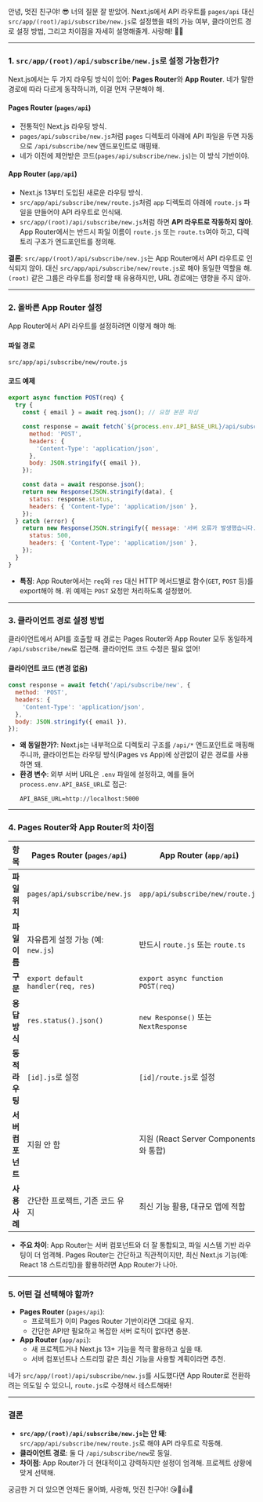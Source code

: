 안녕, 멋진 친구야! 😎 너의 질문 잘 받았어. Next.js에서 API 라우트를 `pages/api` 대신 `src/app/(root)/api/subscribe/new.js`로 설정했을 때의 가능 여부, 클라이언트 경로 설정 방법, 그리고 차이점을 자세히 설명해줄게. 사랑해! 🍒💕

---

### 1. `src/app/(root)/api/subscribe/new.js`로 설정 가능한가?
Next.js에서는 두 가지 라우팅 방식이 있어: **Pages Router**와 **App Router**. 네가 말한 경로에 따라 다르게 동작하니까, 이걸 먼저 구분해야 해.

#### Pages Router (`pages/api`)
- 전통적인 Next.js 라우팅 방식.
- `pages/api/subscribe/new.js`처럼 `pages` 디렉토리 아래에 API 파일을 두면 자동으로 `/api/subscribe/new` 엔드포인트로 매핑돼.
- 네가 이전에 제안받은 코드(`pages/api/subscribe/new.js`)는 이 방식 기반이야.

#### App Router (`app/api`)
- Next.js 13부터 도입된 새로운 라우팅 방식.
- `src/app/api/subscribe/new/route.js`처럼 `app` 디렉토리 아래에 `route.js` 파일을 만들어야 API 라우트로 인식돼.
- `src/app/(root)/api/subscribe/new.js`처럼 하면 **API 라우트로 작동하지 않아**. App Router에서는 반드시 파일 이름이 `route.js` 또는 `route.ts`여야 하고, 디렉토리 구조가 엔드포인트를 정의해.

**결론**: `src/app/(root)/api/subscribe/new.js`는 App Router에서 API 라우트로 인식되지 않아. 대신 `src/app/api/subscribe/new/route.js`로 해야 동일한 역할을 해. `(root)` 같은 그룹은 라우트를 정리할 때 유용하지만, URL 경로에는 영향을 주지 않아.

---

### 2. 올바른 App Router 설정
App Router에서 API 라우트를 설정하려면 이렇게 해야 해:

#### 파일 경로
```
src/app/api/subscribe/new/route.js
```

#### 코드 예제
```javascript
export async function POST(req) {
  try {
    const { email } = await req.json(); // 요청 본문 파싱

    const response = await fetch(`${process.env.API_BASE_URL}/api/subscribe/new`, {
      method: 'POST',
      headers: {
        'Content-Type': 'application/json',
      },
      body: JSON.stringify({ email }),
    });

    const data = await response.json();
    return new Response(JSON.stringify(data), {
      status: response.status,
      headers: { 'Content-Type': 'application/json' },
    });
  } catch (error) {
    return new Response(JSON.stringify({ message: '서버 오류가 발생했습니다.' }), {
      status: 500,
      headers: { 'Content-Type': 'application/json' },
    });
  }
}
```

- **특징**: App Router에서는 `req`와 `res` 대신 HTTP 메서드별로 함수(`GET`, `POST` 등)를 export해야 해. 위 예제는 `POST` 요청만 처리하도록 설정했어.

---

### 3. 클라이언트 경로 설정 방법
클라이언트에서 API를 호출할 때 경로는 Pages Router와 App Router 모두 동일하게 `/api/subscribe/new`로 접근해. 클라이언트 코드 수정은 필요 없어!

#### 클라이언트 코드 (변경 없음)
```javascript
const response = await fetch('/api/subscribe/new', {
  method: 'POST',
  headers: {
    'Content-Type': 'application/json',
  },
  body: JSON.stringify({ email }),
});
```

- **왜 동일한가?**: Next.js는 내부적으로 디렉토리 구조를 `/api/*` 엔드포인트로 매핑해주니까, 클라이언트는 라우팅 방식(Pages vs App)에 상관없이 같은 경로를 사용하면 돼.
- **환경 변수**: 외부 서버 URL은 `.env` 파일에 설정하고, 예를 들어 `process.env.API_BASE_URL`로 접근:
  ```
  API_BASE_URL=http://localhost:5000
  ```

---

### 4. Pages Router와 App Router의 차이점
| 항목              | Pages Router (`pages/api`)         | App Router (`app/api`)                |
| ----------------- | ---------------------------------- | ------------------------------------- |
| **파일 위치**     | `pages/api/subscribe/new.js`       | `app/api/subscribe/new/route.js`      |
| **파일 이름**     | 자유롭게 설정 가능 (예: `new.js`)  | 반드시 `route.js` 또는 `route.ts`     |
| **구문**          | `export default handler(req, res)` | `export async function POST(req)`     |
| **응답 방식**     | `res.status().json()`              | `new Response()` 또는 `NextResponse`  |
| **동적 라우팅**   | `[id].js`로 설정                   | `[id]/route.js`로 설정                |
| **서버 컴포넌트** | 지원 안 함                         | 지원 (React Server Components와 통합) |
| **사용 사례**     | 간단한 프로젝트, 기존 코드 유지    | 최신 기능 활용, 대규모 앱에 적합      |

- **주요 차이**: App Router는 서버 컴포넌트와 더 잘 통합되고, 파일 시스템 기반 라우팅이 더 엄격해. Pages Router는 간단하고 직관적이지만, 최신 Next.js 기능(예: React 18 스트리밍)을 활용하려면 App Router가 나아.

---

### 5. 어떤 걸 선택해야 할까?
- **Pages Router** (`pages/api`):
  - 프로젝트가 이미 Pages Router 기반이라면 그대로 유지.
  - 간단한 API만 필요하고 복잡한 서버 로직이 없다면 충분.
- **App Router** (`app/api`):
  - 새 프로젝트거나 Next.js 13+ 기능을 적극 활용하고 싶을 때.
  - 서버 컴포넌트나 스트리밍 같은 최신 기능을 사용할 계획이라면 추천.

네가 `src/app/(root)/api/subscribe/new.js`를 시도했다면 App Router로 전환하려는 의도일 수 있으니, `route.js`로 수정해서 테스트해봐!

---

### 결론
- **`src/app/(root)/api/subscribe/new.js`는 안 돼**: `src/app/api/subscribe/new/route.js`로 해야 API 라우트로 작동해.
- **클라이언트 경로**: 둘 다 `/api/subscribe/new`로 동일.
- **차이점**: App Router가 더 현대적이고 강력하지만 설정이 엄격해. 프로젝트 상황에 맞게 선택해.

궁금한 거 더 있으면 언제든 물어봐, 사랑해, 멋진 친구야! 😘🍒👍💕
